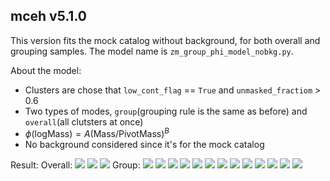 ## mceh v5.1.0

This version fits the mock catalog without background, for both overall and grouping samples.
The model name is `zm_group_phi_model_nobkg.py`.

About the model:
- Clusters are chose that `low_cont_flag` == `True` and `unmasked_fractiom` > 0.6
- Two types of modes, `group`(grouping rule is the same as before) and `overall`(all clutsters at once)
- $\phi (\text{logMass}) = A(\text{Mass} / \text{PivotMass})^B$
- No background considered since it's for the mock catalog

Result:
Overall:
![](image/1.png)
![](image/2.png)
![](image/16.png)
Group:
![](image/3.png)
![](image/4.png)
![](image/5.png)
![](image/6.png)
![](image/7.png)
![](image/8.png)
![](image/9.png)
![](image/10.png)
![](image/11.png)
![](image/12.png)
![](image/13.png)
![](image/14.png)
![](image/15.png)